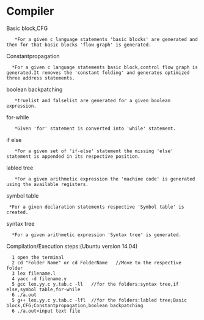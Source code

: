 # Compiler
Basic block,CFG

       *For a given c language statements 'basic blocks' are generated and then for that basic blocks 'flow graph' is generated.

Constantpropagation
      
      *For a given c language statements basic block,control flow graph is generated.It removes the 'constant folding' and generates optimized three address statements.

boolean backpatching
       
       *truelist and falselist are generated for a given boolean expression.
       
for-while
       
       *Given 'for' statement is converted into 'while' statement. 
       
if else
       
       *For a given set of 'if-else' statement the missing 'else' statement is appended in its respective position.

labled tree
       
       *For a given arithmetic expression the 'machine code' is generated using the available registers.

symbol table
     
     *For a given declaration statements respective 'Symbol table' is created.
      
syntax tree
      
      *For a given arithmetic expression 'Syntax tree' is generated.
     
     
Compilation/Execution steps:(Ubuntu version 14.04)

      1 open the terminal
      2 cd "Folder Name" or cd FolderName   //Move to the respective folder
      3 lex filename.l
      4 yacc -d filename.y
      5 gcc lex.yy.c y.tab.c -ll   //for the folders:syntax tree,if else,symbol table,for-while
      6 ./a.out
      5 g++ lex.yy.c y.tab.c -lfl  //for the folders:labled tree;Basic block,CFG;Constantpropagation,boolean backpatching
      6 ./a.out<input text file
      
